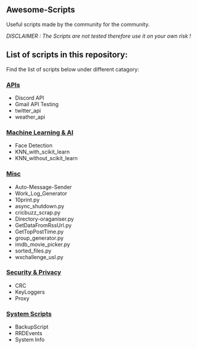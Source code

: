 ## Awesome-Scripts

Useful scripts made by the community for the community.

<i> DISCLAIMER : The Scripts are not tested therefore use it on your own risk ! </i>

## List of scripts in this repository:
Find the list of scripts below under different catagory:

### [APIs](./APIs)
* Discord API
* Gmail API Testing
* twitter_api
* weather_api


### [Machine Learning & AI](./Machine%20Learning%20%26%20AI)
* Face Detection
* KNN_with_scikit_learn
* KNN_without_scikit_learn


### [Misc](./Misc)
* Auto-Message-Sender
* Work_Log_Generator
* 10print.py
* async_shutdown.py
* cricbuzz_scrap.py
* Directory-oraganiser.py
* GetDataFromRssUrl.py
* GetTopPostTime.py
* group_generator.py
* imdb_movie_picker.py
* sorted_files.py
* wxchallenge_usl.py


### [Security & Privacy](./Security%20&%20Privacy)
* CRC
* KeyLoggers
* Proxy


### [System Scripts](./System%20Scripts)
* BackupScript
* RRDEvents
* System Info
